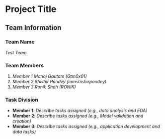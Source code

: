 # Project Title

## Team Information

### Team Name
*Test Team*

### Team Members
1. *Member 1 Manoj Gautam (Gtm0x01)*
2. *Member 2 Shishir Pandey (iamshishirpandey)*
3. *Member 3 Ronik Shah (RONIK)*

### Task Division
- **Member 1**: *Describe tasks assigned (e.g., data analysis and EDA)*
- **Member 2**: *Describe tasks assigned (e.g., Model validation and creation)*
- **Member 3**: *Describe tasks assigned (e.g., application development and data tasks)*
